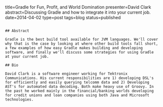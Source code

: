 title=Gradle for Fun, Profit, and World Domination
presenter=David Clark
abstract=Discussing Gradle and how to integrate it into your current job.
date=2014-04-02
type=post
tags=blog
status=published
~~~~~~

## Abstract

Gradle is the best build tool available for JVM languages. We'll cover why that is the case by looking at where other build tools fall short, a few examples of how easy Gradle makes building and developing software, and finally we'll discuss some strategies for using Gradle at your current job.

## Bio

David Clark is a software engineer working for Tektronix Communications. His current responsibilities are 1) developing DSL's for efficiently and easily querying telcomm data and 2) Developing AST's for automated data decoding. Both make heavy use of Groovy. In the past he worked mainly in the financial/banking worlds developing for credit unions and loan companies using both Java and Microsoft technologies.
